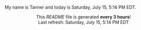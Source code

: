 My name is Tanner and today is Saturday, July 15, 5:14 PM EDT.

<p align="center">This <i>README</i> file is generated <b>every 3 hours</b>!</br>Last refresh: Saturday, July 15, 5:14 PM EDT<br /></p>
